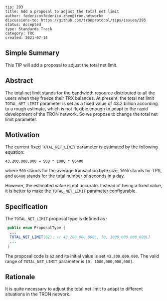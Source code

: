 ```
tip: 293 
title: Add a proposal to adjust the total net limit
author: federico<federico.zhen@tron.network>
discussions-to: https://github.com/tronprotocol/tips/issues/293
status: Accepted
type: Standards Track
category: TRC
created: 2021-07-14
```

## Simple Summary

This TIP will add a proposal to adjust the total net limit.

## Abstract

The total net limit stands for the bandwidth resource distributed to all the users when they freeze their TRX balances.
At present, the total net limit `TOTAL_NET_LIMIT` parameter is set as a fixed value of 43.2 billion according to a rough estimate, which is not flexible enough to adapt to the rapid development of the TRON network. So we propose to change the total net limit parameter.


## Motivation
The current fixed `TOTAL_NET_LIMIT` parameter is estimated by the following equation:
```
43,200,000,000 = 500 * 1000 * 86400
```
where `500` stands for the average transaction byte size, `1000` stands for TPS, and `86400` stands for the total number of seconds in a day.

However, the estimated value is not accurate. Instead of being a fixed value, it is better to make the `TOTAL_NET_LIMIT` parameter configurable.


## Specification

The `TOTAL_NET_LIMIT` proposal type is defined as :
```java
 public enum ProposalType {
  ...
  TOTAL_NET_LIMIT(62); // 43_200_000_000L, [0, 1000_000_000_000L]
  ...
 }
```
The proposal code is `62` and its initial value is set `43,200,000,000`. The valid range of `TOTAL_NET_LIMIT`  parameter is `[0, 1000,000,000,000]`.


## Rationale
It is quite necessary to adjust the total net limit to adapt to different situations in the TRON network.
